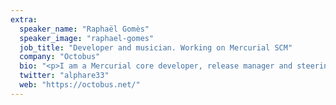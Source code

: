 ```yaml
---
extra:
  speaker_name: "Raphaël Gomès"
  speaker_image: "raphael-gomes"
  job_title: "Developer and musician. Working on Mercurial SCM"
  company: "Octobus"
  bio: "<p>I am a Mercurial core developer, release manager and steering committee member.</p><p>I like working on tooling and improving performance, and get really grumpy about slow user interfaces. I’ve been coding in Rust for a few years now, and I really like what the language is doing to my brain and for software engineering as a whole.</p><p>I love discussing anything with people, not just software. Come talk to me by all means!</p>"
  twitter: "alphare33"
  web: "https://octobus.net/"
---
```

